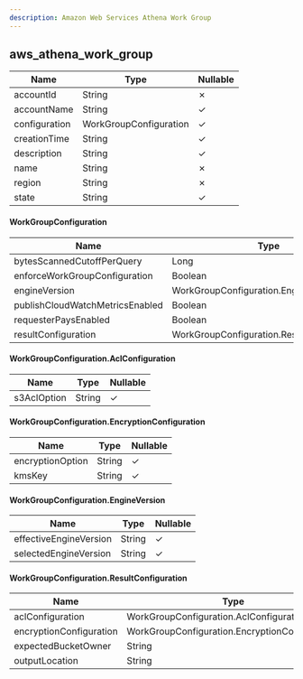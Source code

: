 ```yaml
---
description: Amazon Web Services Athena Work Group
---
```

aws_athena_work_group
---------------------

| **Name**      | **Type**               | **Nullable** |
| ------------- | ---------------------- | ------------ |
| accountId     | String                 | &cross;      |
| accountName   | String                 | &check;      |
| configuration | WorkGroupConfiguration | &check;      |
| creationTime  | String                 | &check;      |
| description   | String                 | &check;      |
| name          | String                 | &cross;      |
| region        | String                 | &cross;      |
| state         | String                 | &check;      |

#### WorkGroupConfiguration
| **Name**                        | **Type**                                   | **Nullable** |
| ------------------------------- | ------------------------------------------ | ------------ |
| bytesScannedCutoffPerQuery      | Long                                       | &check;      |
| enforceWorkGroupConfiguration   | Boolean                                    | &check;      |
| engineVersion                   | WorkGroupConfiguration.EngineVersion       | &check;      |
| publishCloudWatchMetricsEnabled | Boolean                                    | &check;      |
| requesterPaysEnabled            | Boolean                                    | &check;      |
| resultConfiguration             | WorkGroupConfiguration.ResultConfiguration | &check;      |

#### WorkGroupConfiguration.AclConfiguration
| **Name**    | **Type** | **Nullable** |
| ----------- | -------- | ------------ |
| s3AclOption | String   | &check;      |

#### WorkGroupConfiguration.EncryptionConfiguration
| **Name**         | **Type** | **Nullable** |
| ---------------- | -------- | ------------ |
| encryptionOption | String   | &check;      |
| kmsKey           | String   | &check;      |

#### WorkGroupConfiguration.EngineVersion
| **Name**               | **Type** | **Nullable** |
| ---------------------- | -------- | ------------ |
| effectiveEngineVersion | String   | &check;      |
| selectedEngineVersion  | String   | &check;      |

#### WorkGroupConfiguration.ResultConfiguration
| **Name**                | **Type**                                       | **Nullable** |
| ----------------------- | ---------------------------------------------- | ------------ |
| aclConfiguration        | WorkGroupConfiguration.AclConfiguration        | &check;      |
| encryptionConfiguration | WorkGroupConfiguration.EncryptionConfiguration | &check;      |
| expectedBucketOwner     | String                                         | &check;      |
| outputLocation          | String                                         | &check;      |
